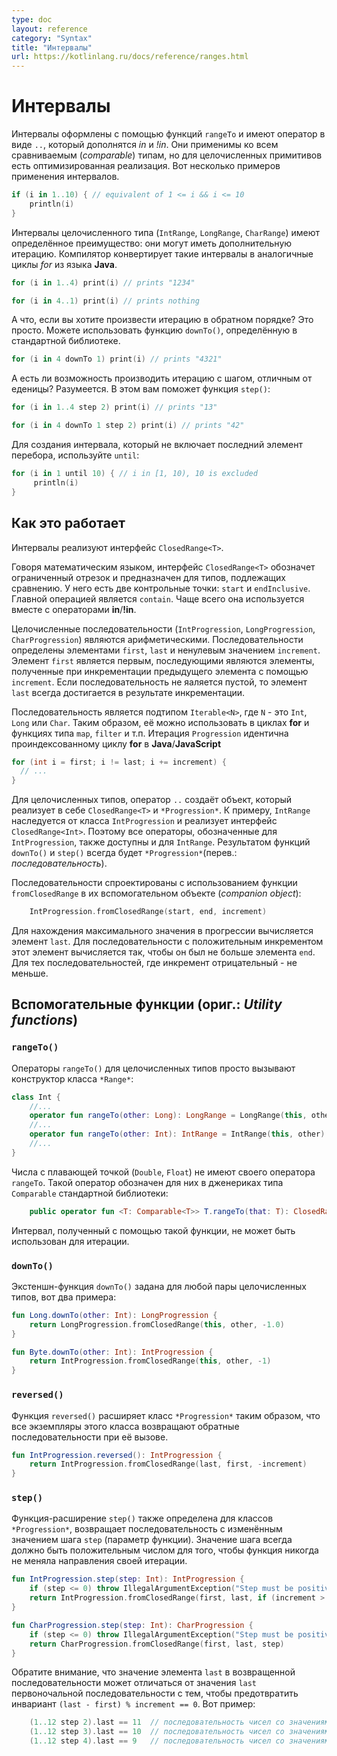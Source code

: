 ```yaml
---
type: doc
layout: reference
category: "Syntax"
title: "Интервалы"
url: https://kotlinlang.ru/docs/reference/ranges.html
---
```


<!-- # Ranges -->
# Интервалы

<!-- Range expressions are formed with `rangeTo` functions that have the operator form `..` which is complemented by *in*{: .keyword } and *!in*{: .keyword }. -->
<!-- Range is defined for any comparable type, but for integral primitive types it has an optimized implementation. Here are some examples of using ranges -->
Интервалы оформлены с помощью функций `rangeTo` и имеют оператор в виде `..`, который дополнятся  *in* и *!in*.
Они применимы ко всем сравниваемым (_comparable_) типам, но для целочисленных примитивов есть оптимизированная реализация. Вот несколько примеров применения интервалов.

``` kotlin
if (i in 1..10) { // equivalent of 1 <= i && i <= 10
    println(i)
}
```

<!-- Integral type ranges (`IntRange`, `LongRange`, `CharRange`) have an extra feature: they can be iterated over. -->
<!-- The compiler takes care of converting this analogously to Java's indexed *for*{: .keyword }-loop, without extra overhead. -->
Интервалы целочисленного типа (`IntRange`, `LongRange`, `CharRange`) имеют определённое преимущество: они могут иметь дополнительную итерацию.
Компилятор конвертирует такие интервалы в аналогичные циклы *for* из языка <b>Java</b>.

``` kotlin
for (i in 1..4) print(i) // prints "1234"

for (i in 4..1) print(i) // prints nothing
```

<!-- What if you want to iterate over numbers in reverse order? It's simple. You can use the `downTo()` function defined in the standard library -->
А что, если вы хотите произвести итерацию в обратном порядке? Это просто. Можете использовать функцию `downTo()`, определённую в стандартной библиотеке.

``` kotlin
for (i in 4 downTo 1) print(i) // prints "4321"
```

<!-- Is it possible to iterate over numbers with arbitrary step, not equal to 1? Sure, the `step()` function will help you -->
А есть ли возможность производить итерацию с шагом, отличным от еденицы? Разумеется. В этом вам поможет функция `step()`:

``` kotlin
for (i in 1..4 step 2) print(i) // prints "13"

for (i in 4 downTo 1 step 2) print(i) // prints "42"
```

<!-- To create a range which does not include its end element, you can use the `until` function: -->
Для создания интервала, который не включает последний элемент перебора, используйте `until`:

``` kotlin
for (i in 1 until 10) { // i in [1, 10), 10 is excluded
     println(i)
}
```

<!-- ## How it works -->
## Как это работает

<!-- Ranges implement a common interface in the library: `ClosedRange<T>`. -->
Интервалы реализуют интерфейс `ClosedRange<T>`.

<!-- `ClosedRange<T>` denotes a closed interval in the mathematical sense, defined for comparable types. -->
<!-- It has two endpoints: `start` and `endInclusive`, which are included in the range. -->
<!-- The main operation is `contains`, usually used in the form of *in*{: .keyword }/*!in*{: .keyword } operators. -->
Говоря математическим языком, интерфейс `ClosedRange<T>` обозначет ограниченный отрезок и предназначен для типов, подлежащих сравнению.
У него есть две контрольные точки: `start` и `endInclusive`. Главной операцией является `contain`. Чаще всего она используется вместе с операторами **in**/**!in**.

<!-- Integral type progressions (`IntProgression`, `LongProgression`, `CharProgression`) denote an arithmetic progression. -->
<!-- Progressions are defined by the `first` element, the `last` element and a non-zero `increment`. -->
<!-- The first element is `first`, subsequent elements are the previous element plus `increment`. The `last` element is always hit by iteration unless the progression is empty. -->
Целочисленные последовательности (`IntProgression`, `LongProgression`, `CharProgression`) являются арифметическими.
Последовательности определены элементами `first`, `last` и ненулевым значением `increment`.
Элемент `first` является первым, последующими являются элементы, полученные при инкрементации предыдущего элемента с помощью `increment`. Если последовательность не
 яаляется пустой, то элемент `last` всегда достигается в результате инкрементации.

<!-- A progression is a subtype of `Iterable<N>`, where `N` is `Int`, `Long` or `Char` respectively, so it can be used in *for*{: .keyword }-loops and functions like `map`, `filter`, etc. -->
<!-- Iteration over `Progression` is equivalent to an indexed *for*{: .keyword }-loop in Java/JavaScript: -->
Последовательность является подтипом `Iterable<N>`, где `N` - это `Int`, `Long` или `Char`. Таким образом, её можно использовать в циклах **for** и функциях типа `map`, `filter` и т.п.
Итерация `Progression` идентична проиндексованному циклу **for** в <b>Java</b>/<b>JavaScript</b>

``` java
for (int i = first; i != last; i += increment) {
  // ...
}
```

<!-- For integral types, the `..` operator creates an object which implements both `ClosedRange<T>` and `*Progression`. -->
<!-- For example, `IntRange` implements `ClosedRange<Int>` and extends `IntProgression`, thus all operations defined for `IntProgression` are available for `IntRange` as well. -->
<!-- The result of the `downTo()` and `step()` functions is always a `*Progression`. -->
Для целочисленных типов, оператор `..` создаёт объект, который реализует в себе  `ClosedRange<T>` и `*Progression*`.
К примеру, `IntRange` наследуется от класса `IntProgression` и реализует интерфейс `ClosedRange<Int>`. Поэтому все операторы, обозначенные для `IntProgression`, также доступны и для
`IntRange`. Результатом функций `downTo()` и `step()` всегда будет `*Progression*`(перев.: _последовательность_).


<!-- Progressions are constructed with the `fromClosedRange` function defined in their companion objects: -->
Последовательности спроектированы с использованием функции `fromClosedRange` в их вспомогательном объекте (_companion object_):


``` kotlin
    IntProgression.fromClosedRange(start, end, increment)
```

<!-- The `last` element of the progression is calculated to find maximum value not greater than the `end` value for positive `increment` or minimum value not less than the `end` value for negative `increment` such that `(last - first) % increment == 0`. -->
Для нахождения максимального значения в прогрессии вычисляется элемент `last`. Для последовательности с положительным инкрементом этот элемент вычисляется так, чтобы он был не больше
элемента `end`. Для тех последовательностей, где инкремент отрицательный - не меньше.


<!-- ## Utility functions -->
## Вспомогательные функции (ориг.: _Utility functions_)

### `rangeTo()`

<!-- The `rangeTo()` operators on integral types simply call the constructors of `*Range` classes, e.g.: -->
Операторы `rangeTo()` для целочисленных типов просто вызывают конструктор класса `*Range*`:

``` kotlin
class Int {
    //...
    operator fun rangeTo(other: Long): LongRange = LongRange(this, other)
    //...
    operator fun rangeTo(other: Int): IntRange = IntRange(this, other)
    //...
}
```

<!-- Floating point numbers (`Double`, `Float`) do not define their `rangeTo` operator, and the one provided by the standard library for generic `Comparable` types is used instead: -->
Числа с плавающей точкой (`Double`, `Float`) не имеют своего оператора `rangeTo`. Такой оператор обозначен для них в дженериках типа `Comparable` стандартной библиотеки:

``` kotlin
    public operator fun <T: Comparable<T>> T.rangeTo(that: T): ClosedRange<T>
```

<!-- The range returned by this function cannot be used for iteration. -->
Интервал, полученный с помощью такой функции, не может быть использован для итерации.

### `downTo()`

<!-- The `downTo()` extension function is defined for any pair of integral types, here are two examples: -->
Экстеншн-функция `downTo()` задана для любой пары целочисленных типов, вот два примера:

``` kotlin
fun Long.downTo(other: Int): LongProgression {
    return LongProgression.fromClosedRange(this, other, -1.0)
}

fun Byte.downTo(other: Int): IntProgression {
    return IntProgression.fromClosedRange(this, other, -1)
}
```

### `reversed()`

<!-- The `reversed()` extension functions are defined for each `*Progression` classes, and all of them return reversed progressions. -->
Функция `reversed()` расширяет класс `*Progression*` таким образом, что все экземпляры этого класса возвращают обратные последовательности при её вызове.

``` kotlin
fun IntProgression.reversed(): IntProgression {
    return IntProgression.fromClosedRange(last, first, -increment)
}
```

### `step()`

<!-- `step()` extension functions are defined for `*Progression` classes, -->
<!-- all of them return progressions with modified `step` values (function parameter). -->
<!-- The step value is required to be always positive, therefore this function never changes the direction of iteration. -->
Функция-расширение `step()` также определена для классов `*Progression*`,
возвращает последовательность с изменённым значением шага `step` (параметр функции).
Значение шага всегда должно быть положительным числом для того, чтобы функция никогда не меняла направления своей итерации.

``` kotlin
fun IntProgression.step(step: Int): IntProgression {
    if (step <= 0) throw IllegalArgumentException("Step must be positive, was: $step") //шаг должен быть положительным
    return IntProgression.fromClosedRange(first, last, if (increment > 0) step else -step)
}

fun CharProgression.step(step: Int): CharProgression {
    if (step <= 0) throw IllegalArgumentException("Step must be positive, was: $step")
    return CharProgression.fromClosedRange(first, last, step)
}
```

<!-- Note that the `last` value of the returned progression may become different from the `last` value of the original progression in order to preserve the invariant `(last - first) % increment == 0`. Here is an example: -->
Обратите внимание, что значение элемента `last` в возвращенной последовательности может отличаться от значения `last` первоночальной последовательности с тем,
чтобы предотвратить инвариант `(last - first) % increment == 0`. Вот пример:

``` kotlin
    (1..12 step 2).last == 11  // последовательность чисел со значениями [1, 3, 5, 7, 9, 11]
    (1..12 step 3).last == 10  // последовательность чисел со значениями [1, 4, 7, 10]
    (1..12 step 4).last == 9   // последовательность чисел со значениями [1, 5, 9]
```
